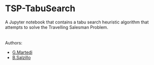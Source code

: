 # TSP-TabuSearch
A Jupyter notebook that contains a tabu search heuristic algorithm that attempts to solve the Travelling Salesman Problem.
\
\
\
Authors:
- [G.Martedi](https://github.com/gae-m)
- [B.Salzillo](https://github.com/bise97)
